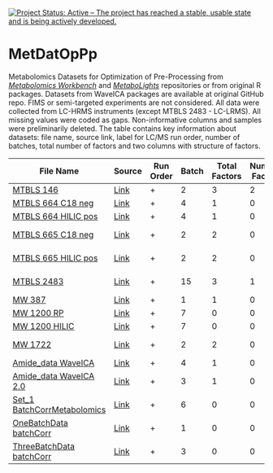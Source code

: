 <!-- badges: starts -->
[![Project Status: Active – The project has reached a stable, usable state and is being actively developed.](https://www.repostatus.org/badges/latest/active.svg)](https://www.repostatus.org/#active)
<!-- badges: end -->

# MetDatOpPp
Metabolomics Datasets for Optimization of Pre-Processing from [*Metabolomics Workbench*](https://www.metabolomicsworkbench.org/) and [*MetaboLights*](https://www.ebi.ac.uk/metabolights/index) repositories or from original R packages. Datasets from WaveICA packages are available at original GitHub repo. FIMS or semi-targeted experiments are not considered. All data were collected from LC-HRMS instruments (except MTBLS 2483 - LC-LRMS).
All missing values were coded as gaps. Non-informative columns and samples were preliminarily deleted. The table contains key information about datasets: file name, source link, label for LC/MS run order, number of batches, total number of factors and two columns with structure of factors.

File Name | Source | Run Order | Batch | Total Factors | Numeric Factors | Categorical Factors
--------- | ------ | --------- | ----- | ------------- | --------------- | -------------------
[MTBLS 146](https://github.com/plyush1993/MetDatOpPp/blob/main/MTBLS%20146.csv) | [Link](https://www.ebi.ac.uk/metabolights/MTBLS146/descriptors) | + | 2 | 3 | 2 | 1 (5 levels)
[MTBLS 664 C18 neg](https://github.com/plyush1993/MetDatOpPp/blob/main/MTBLS%20664%20C18%20neg.csv) | [Link](https://www.ebi.ac.uk/metabolights/MTBLS664/descriptors) | + | 4 | 1 | 0 | 1 (3 levels)
[MTBLS 664 HILIC pos](https://github.com/plyush1993/MetDatOpPp/blob/main/MTBLS%20664%20HILIC%20pos.csv) | [Link](https://www.ebi.ac.uk/metabolights/MTBLS664/descriptors) | + | 4 | 1 | 0 | 1 (3 levels)
[MTBLS 665 C18 neg](https://github.com/plyush1993/MetDatOpPp/blob/main/MTBLS%20665%20C18%20neg.csv) | [Link](https://www.ebi.ac.uk/metabolights/MTBLS665/descriptors) | + | 2 | 2 | 0 | 2 (4, 2 levels)
[MTBLS 665 HILIC pos](https://github.com/plyush1993/MetDatOpPp/blob/main/MTBLS%20665%20HILIC%20pos.csv) | [Link](https://www.ebi.ac.uk/metabolights/MTBLS665/descriptors) | + | 2 | 2 | 0 | 2 (4, 2 levels)
[MTBLS 2483](https://github.com/plyush1993/MetDatOpPp/blob/main/MTBLS%202483.csv) | [Link](https://www.ebi.ac.uk/metabolights/MTBLS2483/descriptors) | + | 15 | 3 | 1 | 2 (2, 2 levels)
[MW 387](https://github.com/plyush1993/MetDatOpPp/blob/main/MW%20387.csv) | [Link](https://www.metabolomicsworkbench.org/data/DRCCMetadata.php?Mode=Project&ProjectID=PR000303) | + | 1 | 1 | 0 | 1 (2 levels)
[MW 1200 RP](https://github.com/plyush1993/MetDatOpPp/blob/main/MW%201200%20RP.csv) | [Link](https://www.metabolomicsworkbench.org/data/DRCCMetadata.php?Mode=Project&ProjectID=PR000808) | + | 7 | 0 | 0 | 0
[MW 1200 HILIC](https://github.com/plyush1993/MetDatOpPp/blob/main/MW%201200%20HILIC.csv) | [Link](https://www.metabolomicsworkbench.org/data/DRCCMetadata.php?Mode=Project&ProjectID=PR000808) | + | 7 | 0 | 0 | 0
[MW 1722](https://github.com/plyush1993/MetDatOpPp/blob/main/MW%201722.csv) | [Link](https://www.metabolomicsworkbench.org/data/DRCCMetadata.php?Mode=Project&ProjectID=PR001104) | + | 2 | 2 | 0 | 2 (2, 2 levels)
[Amide_data WaveICA](https://github.com/dengkuistat/WaveICA/blob/master/data/Amide_data.rda) | [Link](https://www.sciencedirect.com/science/article/pii/S0003267019301849?via%3Dihub) | + | 4 | 1 | 0 | 1 (2 levels)
[Amide_data WaveICA 2.0](https://github.com/dengkuistat/WaveICA_2.0/blob/master/data/Amide_data.rda) | [Link](https://link.springer.com/article/10.1007%2Fs11306-021-01839-7) | + | 3 | 1 | 0 | 1 (2 levels)
[Set_1 BatchCorrMetabolomics](https://github.com/plyush1993/MetDatOpPp/blob/main/Set_1%20BatchCorrMetabolomics.csv) | [Link](https://link.springer.com/article/10.1007%2Fs11306-016-1015-8) | + | 6 | 0 | 0 | 0
[OneBatchData batchCorr](https://github.com/plyush1993/MetDatOpPp/blob/main/OneBatchData%20batchCorr.csv) | [Link](https://link.springer.com/article/10.1007%2Fs11306-016-1124-4) | + | 1 | 0 | 0 | 0
[ThreeBatchData batchCorr](https://github.com/plyush1993/MetDatOpPp/blob/main/ThreeBatchData%20batchCorr.csv) | [Link](https://link.springer.com/article/10.1007%2Fs11306-016-1124-4) | + | 3 | 0 | 0 | 0
